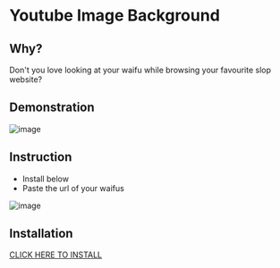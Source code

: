 Youtube Image Background
====================
## Why?
Don't you love looking at your waifu while browsing your favourite slop website?

## Demonstration
![image](https://github.com/user-attachments/assets/9aa68836-eb2f-4d3b-b696-d7ba5edfa11c)


## Instruction
* Install below
* Paste the url of your waifus

![image](https://github.com/user-attachments/assets/ba3b2bb7-6c85-4cb9-95aa-f4d0292f2263)


## Installation
[CLICK HERE TO INSTALL](https://github.com/CHooverShrimp/TamperMonkey_Userscripts/raw/refs/heads/main/Youtube%20background/CustomYTBackground.user.js)
